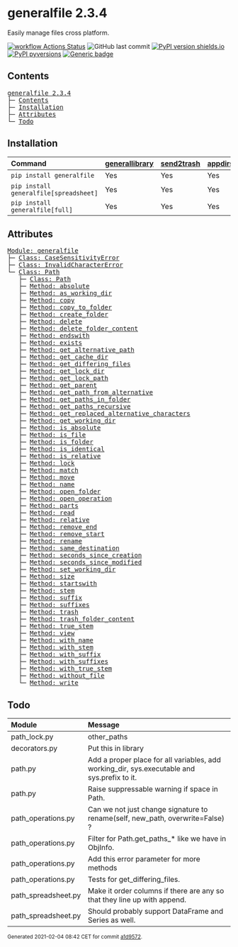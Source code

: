 # generalfile 2.3.4
Easily manage files cross platform.

[![workflow Actions Status](https://github.com/ManderaGeneral/generalfile/workflows/workflow/badge.svg)](https://github.com/ManderaGeneral/generalfile/actions)
![GitHub last commit](https://img.shields.io/github/last-commit/ManderaGeneral/generalfile)
[![PyPI version shields.io](https://img.shields.io/pypi/v/generalfile.svg)](https://pypi.org/project/generalfile/)
[![PyPI pyversions](https://img.shields.io/pypi/pyversions/generalfile.svg)](https://pypi.python.org/pypi/generalfile/)
[![Generic badge](https://img.shields.io/badge/platforms-windows%20%7C%20ubuntu-blue.svg)](https://shields.io/)

## Contents
<pre>
<a href='#generalfile-2.3.4'>generalfile 2.3.4</a>
├─ <a href='#Contents'>Contents</a>
├─ <a href='#Installation'>Installation</a>
├─ <a href='#Attributes'>Attributes</a>
└─ <a href='#Todo'>Todo</a>
</pre>

## Installation
| Command                                | <a href='https://pypi.org/project/generallibrary'>generallibrary</a>   | <a href='https://pypi.org/project/send2trash'>send2trash</a>   | <a href='https://pypi.org/project/appdirs'>appdirs</a>   | <a href='https://pypi.org/project/pandas'>pandas</a>   |
|:---------------------------------------|:-----------------------------------------------------------------------|:---------------------------------------------------------------|:---------------------------------------------------------|:-------------------------------------------------------|
| `pip install generalfile`              | Yes                                                                    | Yes                                                            | Yes                                                      | No                                                     |
| `pip install generalfile[spreadsheet]` | Yes                                                                    | Yes                                                            | Yes                                                      | Yes                                                    |
| `pip install generalfile[full]`        | Yes                                                                    | Yes                                                            | Yes                                                      | Yes                                                    |

## Attributes
<pre>
<a href='https://github.com/ManderaGeneral/generalfile/blob/a1d9572/generalfile/__init__.py#L1'>Module: generalfile</a>
├─ <a href='https://github.com/ManderaGeneral/generalfile/blob/a1d9572/generalfile/errors.py#L4'>Class: CaseSensitivityError</a>
├─ <a href='https://github.com/ManderaGeneral/generalfile/blob/a1d9572/generalfile/errors.py#L5'>Class: InvalidCharacterError</a>
└─ <a href='https://github.com/ManderaGeneral/generalfile/blob/a1d9572/generalfile/path.py#L17'>Class: Path</a>
   ├─ <a href='https://github.com/ManderaGeneral/generalfile/blob/a1d9572/generalfile/path.py#L17'>Class: Path</a>
   ├─ <a href='https://github.com/ManderaGeneral/generalfile/blob/a1d9572/generalfile/path_strings.py#L58'>Method: absolute</a>
   ├─ <a href='https://github.com/ManderaGeneral/generalfile/blob/a1d9572/generalfile/path_lock.py#L124'>Method: as_working_dir</a>
   ├─ <a href='https://github.com/ManderaGeneral/generalfile/blob/a1d9572/generalfile/path_operations.py#L11'>Method: copy</a>
   ├─ <a href='https://github.com/ManderaGeneral/generalfile/blob/a1d9572/generalfile/path_operations.py#L211'>Method: copy_to_folder</a>
   ├─ <a href='https://github.com/ManderaGeneral/generalfile/blob/a1d9572/generalfile/path_operations.py#L321'>Method: create_folder</a>
   ├─ <a href='https://github.com/ManderaGeneral/generalfile/blob/a1d9572/generalfile/path_operations.py#L35'>Method: delete</a>
   ├─ <a href='https://github.com/ManderaGeneral/generalfile/blob/a1d9572/generalfile/path_operations.py#L35'>Method: delete_folder_content</a>
   ├─ <a href='https://github.com/ManderaGeneral/generalfile/blob/a1d9572/generalfile/path_strings.py#L101'>Method: endswith</a>
   ├─ <a href='https://github.com/ManderaGeneral/generalfile/blob/a1d9572/generalfile/path_operations.py#L239'>Method: exists</a>
   ├─ <a href='https://github.com/ManderaGeneral/generalfile/blob/a1d9572/generalfile/path_strings.py#L31'>Method: get_alternative_path</a>
   ├─ <a href='https://github.com/ManderaGeneral/generalfile/blob/a1d9572/generalfile/path_operations.py#L338'>Method: get_cache_dir</a>
   ├─ <a href='https://github.com/ManderaGeneral/generalfile/blob/a1d9572/generalfile/path_operations.py#L11'>Method: get_differing_files</a>
   ├─ <a href='https://github.com/ManderaGeneral/generalfile/blob/a1d9572/generalfile/path_operations.py#L346'>Method: get_lock_dir</a>
   ├─ <a href='https://github.com/ManderaGeneral/generalfile/blob/a1d9572/generalfile/path_strings.py#L41'>Method: get_lock_path</a>
   ├─ <a href='https://github.com/ManderaGeneral/generalfile/blob/a1d9572/generalfile/path.py#L41'>Method: get_parent</a>
   ├─ <a href='https://github.com/ManderaGeneral/generalfile/blob/a1d9572/generalfile/path_strings.py#L47'>Method: get_path_from_alternative</a>
   ├─ <a href='https://github.com/ManderaGeneral/generalfile/blob/a1d9572/generalfile/path_operations.py#L11'>Method: get_paths_in_folder</a>
   ├─ <a href='https://github.com/ManderaGeneral/generalfile/blob/a1d9572/generalfile/path_operations.py#L11'>Method: get_paths_recursive</a>
   ├─ <a href='https://github.com/ManderaGeneral/generalfile/blob/a1d9572/generalfile/path_strings.py#L21'>Method: get_replaced_alternative_characters</a>
   ├─ <a href='https://github.com/ManderaGeneral/generalfile/blob/a1d9572/generalfile/path_operations.py#L354'>Method: get_working_dir</a>
   ├─ <a href='https://github.com/ManderaGeneral/generalfile/blob/a1d9572/generalfile/path_strings.py#L81'>Method: is_absolute</a>
   ├─ <a href='https://github.com/ManderaGeneral/generalfile/blob/a1d9572/generalfile/path_operations.py#L227'>Method: is_file</a>
   ├─ <a href='https://github.com/ManderaGeneral/generalfile/blob/a1d9572/generalfile/path_operations.py#L233'>Method: is_folder</a>
   ├─ <a href='https://github.com/ManderaGeneral/generalfile/blob/a1d9572/generalfile/path_operations.py#L452'>Method: is_identical</a>
   ├─ <a href='https://github.com/ManderaGeneral/generalfile/blob/a1d9572/generalfile/path_strings.py#L87'>Method: is_relative</a>
   ├─ <a href='https://github.com/ManderaGeneral/generalfile/blob/a1d9572/generalfile/path_lock.py#L115'>Method: lock</a>
   ├─ <a href='https://github.com/ManderaGeneral/generalfile/blob/a1d9572/generalfile/path_strings.py#L251'>Method: match</a>
   ├─ <a href='https://github.com/ManderaGeneral/generalfile/blob/a1d9572/generalfile/path_operations.py#L219'>Method: move</a>
   ├─ <a href='https://github.com/ManderaGeneral/generalfile/blob/a1d9572/generalfile/path_strings.py#L156'>Method: name</a>
   ├─ <a href='https://github.com/ManderaGeneral/generalfile/blob/a1d9572/generalfile/path_operations.py#L331'>Method: open_folder</a>
   ├─ <a href='https://github.com/ManderaGeneral/generalfile/blob/a1d9572/generalfile/path_operations.py#L94'>Method: open_operation</a>
   ├─ <a href='https://github.com/ManderaGeneral/generalfile/blob/a1d9572/generalfile/path_strings.py#L149'>Method: parts</a>
   ├─ <a href='https://github.com/ManderaGeneral/generalfile/blob/a1d9572/generalfile/path_operations.py#L120'>Method: read</a>
   ├─ <a href='https://github.com/ManderaGeneral/generalfile/blob/a1d9572/generalfile/path_strings.py#L69'>Method: relative</a>
   ├─ <a href='https://github.com/ManderaGeneral/generalfile/blob/a1d9572/generalfile/path_strings.py#L125'>Method: remove_end</a>
   ├─ <a href='https://github.com/ManderaGeneral/generalfile/blob/a1d9572/generalfile/path_strings.py#L109'>Method: remove_start</a>
   ├─ <a href='https://github.com/ManderaGeneral/generalfile/blob/a1d9572/generalfile/path_operations.py#L11'>Method: rename</a>
   ├─ <a href='https://github.com/ManderaGeneral/generalfile/blob/a1d9572/generalfile/path_strings.py#L141'>Method: same_destination</a>
   ├─ <a href='https://github.com/ManderaGeneral/generalfile/blob/a1d9572/generalfile/path_operations.py#L11'>Method: seconds_since_creation</a>
   ├─ <a href='https://github.com/ManderaGeneral/generalfile/blob/a1d9572/generalfile/path_operations.py#L11'>Method: seconds_since_modified</a>
   ├─ <a href='https://github.com/ManderaGeneral/generalfile/blob/a1d9572/generalfile/path_operations.py#L374'>Method: set_working_dir</a>
   ├─ <a href='https://github.com/ManderaGeneral/generalfile/blob/a1d9572/generalfile/path_operations.py#L11'>Method: size</a>
   ├─ <a href='https://github.com/ManderaGeneral/generalfile/blob/a1d9572/generalfile/path_strings.py#L93'>Method: startswith</a>
   ├─ <a href='https://github.com/ManderaGeneral/generalfile/blob/a1d9572/generalfile/path_strings.py#L170'>Method: stem</a>
   ├─ <a href='https://github.com/ManderaGeneral/generalfile/blob/a1d9572/generalfile/path_strings.py#L198'>Method: suffix</a>
   ├─ <a href='https://github.com/ManderaGeneral/generalfile/blob/a1d9572/generalfile/path_strings.py#L237'>Method: suffixes</a>
   ├─ <a href='https://github.com/ManderaGeneral/generalfile/blob/a1d9572/generalfile/path_operations.py#L35'>Method: trash</a>
   ├─ <a href='https://github.com/ManderaGeneral/generalfile/blob/a1d9572/generalfile/path_operations.py#L35'>Method: trash_folder_content</a>
   ├─ <a href='https://github.com/ManderaGeneral/generalfile/blob/a1d9572/generalfile/path_strings.py#L184'>Method: true_stem</a>
   ├─ <a href='https://github.com/ManderaGeneral/generalfile/blob/a1d9572/generalfile/path.py#L117'>Method: view</a>
   ├─ <a href='https://github.com/ManderaGeneral/generalfile/blob/a1d9572/generalfile/path_strings.py#L162'>Method: with_name</a>
   ├─ <a href='https://github.com/ManderaGeneral/generalfile/blob/a1d9572/generalfile/path_strings.py#L176'>Method: with_stem</a>
   ├─ <a href='https://github.com/ManderaGeneral/generalfile/blob/a1d9572/generalfile/path_strings.py#L204'>Method: with_suffix</a>
   ├─ <a href='https://github.com/ManderaGeneral/generalfile/blob/a1d9572/generalfile/path_strings.py#L243'>Method: with_suffixes</a>
   ├─ <a href='https://github.com/ManderaGeneral/generalfile/blob/a1d9572/generalfile/path_strings.py#L190'>Method: with_true_stem</a>
   ├─ <a href='https://github.com/ManderaGeneral/generalfile/blob/a1d9572/generalfile/path_operations.py#L259'>Method: without_file</a>
   └─ <a href='https://github.com/ManderaGeneral/generalfile/blob/a1d9572/generalfile/path_operations.py#L108'>Method: write</a>
</pre>

## Todo
| Module              | Message                                                                                     |
|:--------------------|:--------------------------------------------------------------------------------------------|
| path\_lock.py        | other\_paths                                                                                 |
| decorators.py       | Put this in library                                                                         |
| path.py             | Add a proper place for all variables, add working\_dir, sys.executable and sys.prefix to it. |
| path.py             | Raise suppressable warning if space in Path.                                                |
| path\_operations.py  | Can we not just change signature to rename(self, new\_path, overwrite=False) ?               |
| path\_operations.py  | Filter for Path.get\_paths\_* like we have in ObjInfo.                                        |
| path\_operations.py  | Add this error parameter for more methods                                                   |
| path\_operations.py  | Tests for get\_differing\_files.                                                              |
| path\_spreadsheet.py | Make it order columns if there are any so that they line up with append.                    |
| path\_spreadsheet.py | Should probably support DataFrame and Series as well.                                       |

<sup>
Generated 2021-02-04 08:42 CET for commit <a href='https://github.com/ManderaGeneral/generalfile/commit/a1d9572'>a1d9572</a>.
</sup>
